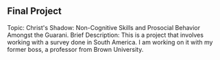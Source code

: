 ## Final Project
Topic: Christ's Shadow: Non-Cognitive Skills and Prosocial Behavior Amongst the Guarani.
Brief Description: This is a project that involves working with a survey done in South America. I am working on it with my former boss, a professor from Brown University.